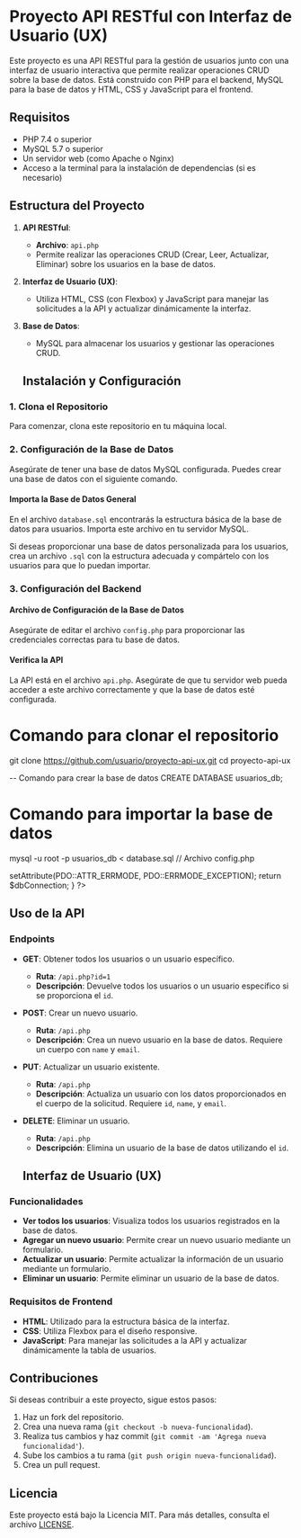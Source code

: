 # Proyecto API RESTful con Interfaz de Usuario (UX)

Este proyecto es una API RESTful para la gestión de usuarios junto con una interfaz de usuario interactiva que permite realizar operaciones CRUD sobre la base de datos. Está construido con PHP para el backend, MySQL para la base de datos y HTML, CSS y JavaScript para el frontend.

## Requisitos

- PHP 7.4 o superior
- MySQL 5.7 o superior
- Un servidor web (como Apache o Nginx)
- Acceso a la terminal para la instalación de dependencias (si es necesario)

## Estructura del Proyecto

1. **API RESTful**:  
   - **Archivo**: `api.php`  
   - Permite realizar las operaciones CRUD (Crear, Leer, Actualizar, Eliminar) sobre los usuarios en la base de datos.

2. **Interfaz de Usuario (UX)**:  
   - Utiliza HTML, CSS (con Flexbox) y JavaScript para manejar las solicitudes a la API y actualizar dinámicamente la interfaz.

3. **Base de Datos**:  
   - MySQL para almacenar los usuarios y gestionar las operaciones CRUD.

   ## Instalación y Configuración

### 1. Clona el Repositorio

Para comenzar, clona este repositorio en tu máquina local.

### 2. Configuración de la Base de Datos

Asegúrate de tener una base de datos MySQL configurada. Puedes crear una base de datos con el siguiente comando.

#### Importa la Base de Datos General

En el archivo `database.sql` encontrarás la estructura básica de la base de datos para usuarios. Importa este archivo en tu servidor MySQL.

Si deseas proporcionar una base de datos personalizada para los usuarios, crea un archivo `.sql` con la estructura adecuada y compártelo con los usuarios para que lo puedan importar.

### 3. Configuración del Backend

#### Archivo de Configuración de la Base de Datos

Asegúrate de editar el archivo `config.php` para proporcionar las credenciales correctas para tu base de datos.

#### Verifica la API

La API está en el archivo `api.php`. Asegúrate de que tu servidor web pueda acceder a este archivo correctamente y que la base de datos esté configurada.

# Comando para clonar el repositorio
git clone https://github.com/usuario/proyecto-api-ux.git
cd proyecto-api-ux

-- Comando para crear la base de datos
CREATE DATABASE usuarios_db;

# Comando para importar la base de datos
mysql -u root -p usuarios_db < database.sql
// Archivo config.php
<?php
define('DB_SERVER', 'localhost');
define('DB_USERNAME', 'root');
define('DB_PASSWORD', '');
define('DB_DATABASE', 'usuarios_db');

function getDB() {
    $dbConnection = new PDO("mysql:host=" . DB_SERVER . ";dbname=" . DB_DATABASE, DB_USERNAME, DB_PASSWORD);
    $dbConnection->setAttribute(PDO::ATTR_ERRMODE, PDO::ERRMODE_EXCEPTION);
    return $dbConnection;
}
?>

## Uso de la API

### Endpoints

- **GET**: Obtener todos los usuarios o un usuario específico.
  - **Ruta**: `/api.php?id=1`
  - **Descripción**: Devuelve todos los usuarios o un usuario específico si se proporciona el `id`.

- **POST**: Crear un nuevo usuario.
  - **Ruta**: `/api.php`
  - **Descripción**: Crea un nuevo usuario en la base de datos. Requiere un cuerpo con `name` y `email`.

- **PUT**: Actualizar un usuario existente.
  - **Ruta**: `/api.php`
  - **Descripción**: Actualiza un usuario con los datos proporcionados en el cuerpo de la solicitud. Requiere `id`, `name`, y `email`.

- **DELETE**: Eliminar un usuario.
  - **Ruta**: `/api.php`
  - **Descripción**: Elimina un usuario de la base de datos utilizando el `id`.

  ## Interfaz de Usuario (UX)

### Funcionalidades

- **Ver todos los usuarios**: Visualiza todos los usuarios registrados en la base de datos.
- **Agregar un nuevo usuario**: Permite crear un nuevo usuario mediante un formulario.
- **Actualizar un usuario**: Permite actualizar la información de un usuario mediante un formulario.
- **Eliminar un usuario**: Permite eliminar un usuario de la base de datos.

### Requisitos de Frontend

- **HTML**: Utilizado para la estructura básica de la interfaz.
- **CSS**: Utiliza Flexbox para el diseño responsive.
- **JavaScript**: Para manejar las solicitudes a la API y actualizar dinámicamente la tabla de usuarios.

## Contribuciones

Si deseas contribuir a este proyecto, sigue estos pasos:

1. Haz un fork del repositorio.
2. Crea una nueva rama (`git checkout -b nueva-funcionalidad`).
3. Realiza tus cambios y haz commit (`git commit -am 'Agrega nueva funcionalidad'`).
4. Sube los cambios a tu rama (`git push origin nueva-funcionalidad`).
5. Crea un pull request.

## Licencia

Este proyecto está bajo la Licencia MIT. Para más detalles, consulta el archivo [LICENSE](LICENSE).
